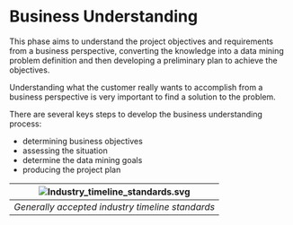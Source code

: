 Business Understanding
=====================

This phase aims to understand the project objectives and requirements from a business perspective, converting the knowledge into a data mining problem definition and then developing a preliminary plan to achieve the objectives.

Understanding what the customer really wants to accomplish from a business perspective is very important to find a solution to the problem.

There are several keys steps to develop the business understanding process:

- determining business objectives
- assessing the situation
- determine the data mining goals
- producing the project plan

| ![Industry_timeline_standards.svg](https://github.com/almirgouvea/The-Crisp-DM-Model/blob/main/images/Industry_timeline_standards.svg) | 
|:--:| 
| *Generally accepted industry timeline standards* |
